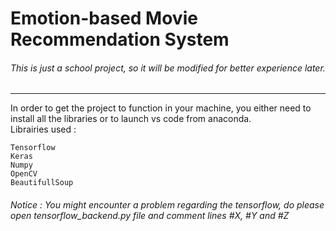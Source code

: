 # Emotion-based Movie Recommendation System
###### This is just a school project, so it will be modified for better experience later.
<hr>
In order to get the project to function in your machine, you either need to install all the libraries or to launch vs code from anaconda.<br>
Librairies used :

```
Tensorflow
Keras
Numpy
OpenCV
BeautifullSoup
```

###### Notice : You might encounter a problem regarding the tensorflow, do please open tensorflow_backend.py file and comment lines #X, #Y and #Z
